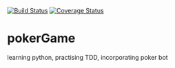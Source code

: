 [![Build Status](https://travis-ci.org/DavidGirsvaldas/pokerGame.svg?branch=master)](https://travis-ci.org/DavidGirsvaldas/pokerGame)
[![Coverage Status](https://coveralls.io/repos/github/DavidGirsvaldas/pokerGame/badge.svg)](https://coveralls.io/github/DavidGirsvaldas/pokerGame)

# pokerGame
learning python, practising TDD, incorporating poker bot
